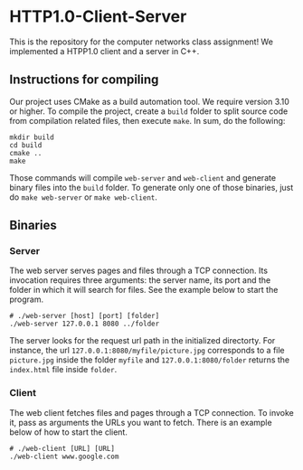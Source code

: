# HTTP1.0-Client-Server

This is the repository for the computer networks class assignment!
We implemented a HTPP1.0 client and a server in C++.

## Instructions for compiling

Our project uses CMake as a build automation tool. We require version 3.10 or higher.
To compile the project, create a `build` folder to split source code from compilation related files, then execute `make`.
In sum, do the following:

```[bash]
mkdir build
cd build
cmake ..
make
``` 

Those commands will compile `web-server` and `web-client` and generate binary files into the `build` folder.
To generate only one of those binaries, just do `make web-server` or `make web-client`.

## Binaries

### Server

The web server serves pages and files through a TCP connection. Its invocation requires three arguments:
the server name, its port and the folder in which it will search for files. See the example below to start the program.

```[bash]
# ./web-server [host] [port] [folder]
./web-server 127.0.0.1 8080 ../folder
```  
The server looks for the request url path in the initialized directorty. For instance, the url ```127.0.0.1:8080/myfile/picture.jpg``` corresponds to a file ```picture.jpg``` inside the folder ```myfile``` and ```127.0.0.1:8080/folder``` returns the ```index.html``` file inside ```folder```.


### Client

The web client fetches files and pages through a TCP connection. To invoke it, pass as arguments the URLs you want to
fetch. There is an example below of how to start the client.

```[bash]
# ./web-client [URL] [URL]
./web-client www.google.com
```
